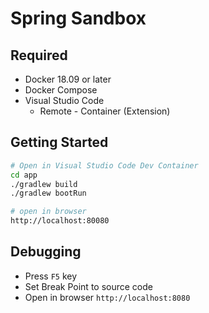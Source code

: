 # Spring Sandbox

## Required

- Docker 18.09 or later
- Docker Compose
- Visual Studio Code
  - Remote - Container (Extension)

## Getting Started

```sh
# Open in Visual Studio Code Dev Container
cd app
./gradlew build
./gradlew bootRun

# open in browser
http://localhost:80080
```

## Debugging

- Press `F5` key
- Set Break Point to source code
- Open in browser `http://localhost:8080`
